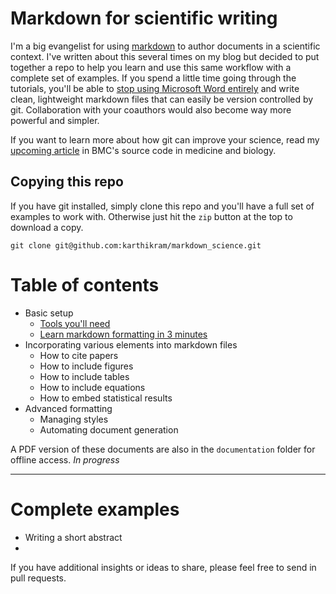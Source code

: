 # Markdown for scientific writing

I'm a big evangelist for using [markdown](http://inundata.org/2012/06/01/markdown-and-the-future-of-collaborative-manuscript-writing/) to author documents in a scientific context. I've written about this several times on my blog but decided to put together a repo to help you learn and use this same workflow with a complete set of examples. If you spend a little time going through the tutorials, you'll  be able to [stop using Microsoft Word entirely](http://inundata.org/2012/12/04/how-to-ditch-word/) and write clean, lightweight markdown files that can easily be version controlled by git. Collaboration with your coauthors would also become way more powerful and simpler.

If you want to learn more about how git can improve your science, read my [upcoming article](http://figshare.com/articles/git_can_facilitate_greater_reproducibility_and_increased_transparency_in_science/153821) in BMC's source code in medicine and biology.

## Copying this repo

If you have git installed, simply clone this repo and you'll have a full set of examples to work with. Otherwise just hit the `zip` button at the top to download a copy.

```
git clone git@github.com:karthikram/markdown_science.git
```

# Table of contents
* Basic setup
    * [Tools you'll need](https://github.com/karthikram/markdown_science/wiki/Tools-to-support-your-markdown-authoring)
    * [Learn markdown formatting in 3 minutes](https://github.com/karthikram/markdown_science/wiki/Learn-markdown-in-3-minutes)
* Incorporating various elements into markdown files
    * How to cite papers
    * How to include figures
    * How to include tables
    * How to include equations
    * How to embed statistical results
* Advanced formatting
    * Managing styles 
    * Automating document generation

A PDF version of these documents are also in the `documentation` folder for offline access. *In progress*

***  

# Complete examples
* Writing a short abstract
* 

If you have additional insights or ideas to share, please feel free to send in pull requests. 


